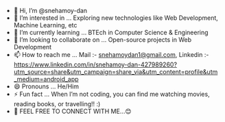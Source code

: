 - 👋 Hi, I’m @snehamoy-dan
- 👀 I’m interested in ... Exploring new technologies like Web Development, Machine Learning, etc
- 🌱 I’m currently learning ... BTEch in Computer Science & Engineering
- 💞️ I’m looking to collaborate on ... Open-source projects in Web Development
- 📫 How to reach me ... Mail :- snehamoydan1@gmail.com, Linkedin :- https://www.linkedin.com/in/snehamoy-dan-427989260?utm_source=share&utm_campaign=share_via&utm_content=profile&utm_medium=android_app
- 😄 Pronouns ... He/Him
- ⚡ Fun fact ... When I’m not coding, you can find me watching movies, reading books, or travelling!! :)
- 🤘 FEEL FREE TO CONNECT WITH ME...😊

<!---
snehamoy-dan/snehamoy-dan is a ✨ special ✨ repository because its `README.md` (this file) appears on your GitHub profile.
You can click the Preview link to take a look at your changes.
--->
